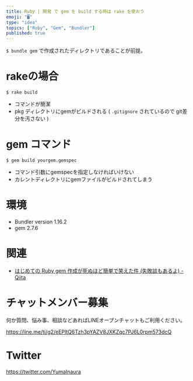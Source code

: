 ```yaml
---
title: Ruby | 開発 で gem を build する時は rake を使おう
emoji: "🖥"
type: "idea"
topics: ["Ruby", "Gem", "Bundler"]
published: true
---
```


`$ bundle gem` で作成されたディレクトリであることが前提。

# rakeの場合

```
$ rake build 
```

- コマンドが簡潔
- pkg ディレクトリにgemがビルドされる ( `.gitignore` されているので git差分を汚さない )

# gem コマンド

```
$ gem build yourgem.gemspec
```

- コマンド引数にgemspecを指定しなければいけない
- カレントディレクトリにgemファイルがビルドされてしまう


# 環境

- Bundler version 1.16.2
- gem 2.7.6

# 関連

- [はじめての Ruby gem 作成が死ぬほど簡単で笑えた件 (失敗談もあるよ) - Qiita](https://qiita.com/YumaInaura/items/90a3d02342486a62da43)








<!-- Update From Qiita API -->

# チャットメンバー募集


何か質問、悩み事、相談などあればLINEオープンチャットもご利用ください。

https://line.me/ti/g2/eEPltQ6Tzh3pYAZV8JXKZqc7PJ6L0rpm573dcQ





# Twitter


https://twitter.com/YumaInaura


<!-- Update From Qiita API -->



